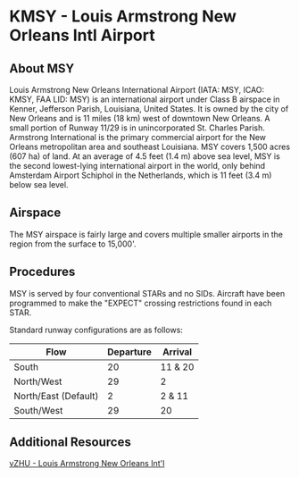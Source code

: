 # KMSY - Louis Armstrong New Orleans Intl Airport

## About MSY
Louis Armstrong New Orleans International Airport (IATA: MSY, ICAO: KMSY, FAA LID: MSY) is an international airport under Class B airspace in Kenner, Jefferson Parish, Louisiana, United States. It is owned by the city of New Orleans and is 11 miles (18 km) west of downtown New Orleans. A small portion of Runway 11/29 is in unincorporated St. Charles Parish. Armstrong International is the primary commercial airport for the New Orleans metropolitan area and southeast Louisiana. MSY covers 1,500 acres (607 ha) of land. At an average of 4.5 feet (1.4 m) above sea level, MSY is the second lowest-lying international airport in the world, only behind Amsterdam Airport Schiphol in the Netherlands, which is 11 feet (3.4 m) below sea level.

## Airspace
The MSY airspace is fairly large and covers multiple smaller airports in the region from the surface to 15,000'.

## Procedures
MSY is served by four conventional STARs and no SIDs. Aircraft have been programmed to make the "EXPECT" crossing restrictions found in each STAR.

Standard runway configurations are as follows:

| Flow            | Departure | Arrival      |
|-----------------|-----------|--------------|
| South           | 20        | 11 & 20      | 
| North/West      | 29        | 2            |
| North/East (Default) | 2    | 2 & 11       |
| South/West      | 29        | 20           |

## Additional Resources
<a href="https://www.vzhuids.net/airports/kmsy" target="_blank">vZHU - Louis Armstrong New Orleans Int'l</a> 
